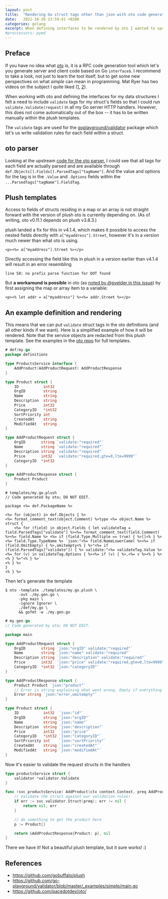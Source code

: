 ```yaml
---
layout: post
title:  "Rendering Go struct tags other than json with oto code generation"
date:   2021-10-30 23:59:41 +0200
categories: golang
excerpt: When defining interfaces to be rendered by oto I wanted to specify validate struct tags.
#proccessors: pymd
---
```


## Preface

If you have no idea what [oto][] is, it is a RPC code generation tool which let's you generate server
and client code based on Go `interface`s. I recommend to take a look, not just to learn the tool
itself, but to get some new perspectives on what *simple* can mean in programming.
Mat Ryer has two videos on the subject I quite liked ([1](https://www.youtube.com/watch?v=VRZZeJwIAIM), [2](https://www.youtube.com/watch?v=DUg4ZITwMys)).

When working with oto and defining the interfaces for my data structures I felt a need to include
`validate` tags for my struct's fields so that I could run `validate.Validate(request)` in all my
Go server HTTP handlers. However, this does not come automatically out of the box --
it has to be written manually within the plush templates.

The `validate` tags are used for the [goplayground/validator][] package which let's us write
validation rules for each field within a struct.

[oto]: https://github.com/pacedotdev/oto/
[goplayground/validator]: https://github.com/go-playground/validator

## oto parser

Looking at the upstream [code for the oto parser][parser], I could see that all tags for each
field are actually parsed and are available through `def.Objects[].Fields[].ParsedTags["tagName"]`.
And the value and options for the tag is in the `.Value` and `.Options` fields within the
`...ParsedTags["tagName"].FieldTag`.

[parser]: https://github.com/pacedotdev/oto/blob/bf0fc29795efe172356e4ed11ea6eeea57c544ca/parser/parser.go#L121

## Plush templates

Access to fields of structs residing in a map or an array is not straight forward with the version of
plush oto is currently depending on. (As of writing, oto v0.11.1 depends on plush v3.8.3.)

plush landed a fix for this in v4.1.4, which makes it possible to access the nested fields directly
with `a["myaddress"].Street`, however it's in a version much newer than what oto is using.

```plush
<p><%= a["myaddress"].Street %></p>
```

Directly accessing the field like this in plush in a version earlier than v4.1.4 will result in an error resembling

```
line 58: no prefix parse function for DOT found
```

But **a workaround is possible** in oto (as [noted by @pvelder in this issue](https://github.com/gobuffalo/plush/issues/43#issuecomment-374494143))
by first assigning the map or array item to a variable:

```plush
<p><% let addr = a["myaddress"] %><%= addr.Street %></p>
```

## An example definition and rendering

This means that we can put `validate` struct tags in the oto definitions (and all other kinds if we want).
Here is a simplified example of how it will be rendered. Note that the service objects are redacted
from this plush template. See the examples in the [oto repo][oto] for full templates.

```go
# def/my.go
package definitions

type ProductsService interface {
	AddProduct(AddProductRequest) AddProductResponse
}

type Product struct {
	ID           int32
	OrgID        string
	Name         string
	Description  string
	Price        int32
	CategoryID   *int32
	SortPriority int
	CreatedAt    string
	ModifiedAt   string
}

type AddProductRequest struct {
	OrgID       string `validate:"required"`
	Name        string `validate:"required"`
	Description string `validate:"required"`
	Price       int32  `validate:"required,gte=0,lte=9999"`
	CategoryID  *int32
}

type AddProductResponse struct {
	Product Product
}
```

```plush
# templates/my.go.plush
// Code generated by oto; DO NOT EDIT.

package <%= def.PackageName %>

<%= for (object) in def.Objects { %>
<%= format_comment_text(object.Comment) %>type <%= object.Name %> struct {
	<%= for (field) in object.Fields { let validateTag = field.ParsedTags["validate"] %><%= format_comment_text(field.Comment) %><%= field.Name %> <%= if (field.Type.Multiple == true) { %>[]<% } %><%= field.Type.TypeName %> `json:"<%= field.NameLowerCamel %><%= if (field.OmitEmpty) { %>,omitempty<% } %>"<%= if (field.ParsedTags["validate"]) { %> validate:"<%= validateTag.Value %><%= for (v) in validateTag.Options { %><%= if (v) { %>,<%= v %><% } %><% } %>"<% } %>`
<% } %>
}
<% } %>
```

Then let's generate the template
```
$ oto -template ./templates/my.go.plush \
      -out ./my.gen.go \
      -pkg main \
      -ignore Ignorer \
      ./def/my.go \
      && gofmt -w ./my.gen.go
```

```go
# my.gen.go
// Code generated by oto; DO NOT EDIT.

package main

type AddProductRequest struct {
	OrgID       string `json:"orgID" validate:"required"`
	Name        string `json:"name" validate:"required"`
	Description string `json:"description" validate:"required"`
	Price       int32  `json:"price" validate:"required,gte=0,lte=9999"`
	CategoryID  *int32 `json:"categoryID"`
}

type AddProductResponse struct {
	Product Product `json:"product"`
	// Error is string explaining what went wrong. Empty if everything was fine.
	Error string `json:"error,omitempty"`
}

type Product struct {
	ID           int32  `json:"id"`
	OrgID        string `json:"orgID"`
	Name         string `json:"name"`
	Description  string `json:"description"`
	Price        int32  `json:"price"`
	CategoryID   *int32 `json:"categoryID"`
	SortPriority int    `json:"sortPriority"`
	CreatedAt    string `json:"createdAt"`
	ModifiedAt   string `json:"modifiedAt"`
}
```

Now it's easier to validate the request structs in the handlers

```go
type productsService struct {
    validator *validator.Validate
}

func (svc productsService) AddProduct(ctx context.Context, preq AddProductRequest) (*AddProductResponse, error) {
    // Validate the struct against our validation rules!
    if err := svc.validator.Struct(preq); err != nil {
        return nil, err
    }

    // do something to get the product here
    p := Product{}

    return &AddProductResponse{Product: p}, nil
}
```

There we have it! Not a beautiful plush template, but it sure works! :)

## References
- <https://github.com/gobuffalo/plush>
- <https://github.com/go-playground/validator/blob/master/_examples/simple/main.go>
- <https://github.com/pacedotdev/oto/>
